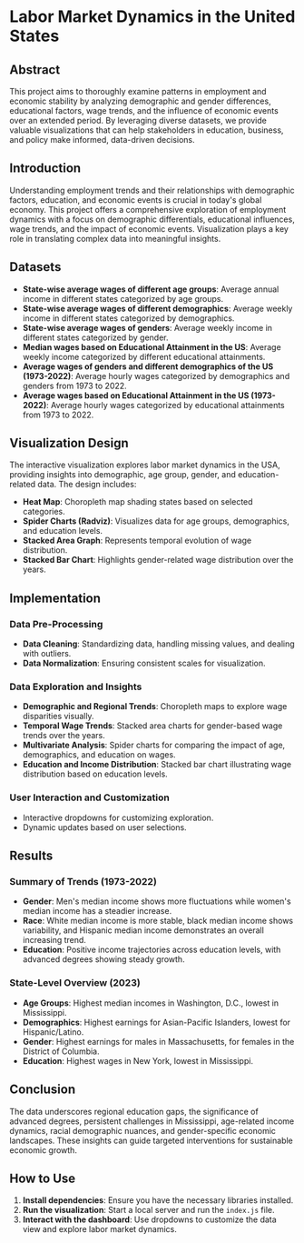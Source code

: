 # Labor Market Dynamics in the United States

## Abstract
This project aims to thoroughly examine patterns in employment and economic stability by analyzing demographic and gender differences, educational factors, wage trends, and the influence of economic events over an extended period. By leveraging diverse datasets, we provide valuable visualizations that can help stakeholders in education, business, and policy make informed, data-driven decisions.

## Introduction
Understanding employment trends and their relationships with demographic factors, education, and economic events is crucial in today's global economy. This project offers a comprehensive exploration of employment dynamics with a focus on demographic differentials, educational influences, wage trends, and the impact of economic events. Visualization plays a key role in translating complex data into meaningful insights.

## Datasets
- **State-wise average wages of different age groups**: Average annual income in different states categorized by age groups.
- **State-wise average wages of different demographics**: Average weekly income in different states categorized by demographics.
- **State-wise average wages of genders**: Average weekly income in different states categorized by gender.
- **Median wages based on Educational Attainment in the US**: Average weekly income categorized by different educational attainments.
- **Average wages of genders and different demographics of the US (1973-2022)**: Average hourly wages categorized by demographics and genders from 1973 to 2022.
- **Average wages based on Educational Attainment in the US (1973-2022)**: Average hourly wages categorized by educational attainments from 1973 to 2022.

## Visualization Design
The interactive visualization explores labor market dynamics in the USA, providing insights into demographic, age group, gender, and education-related data. The design includes:
- **Heat Map**: Choropleth map shading states based on selected categories.
- **Spider Charts (Radviz)**: Visualizes data for age groups, demographics, and education levels.
- **Stacked Area Graph**: Represents temporal evolution of wage distribution.
- **Stacked Bar Chart**: Highlights gender-related wage distribution over the years.

## Implementation
### Data Pre-Processing
- **Data Cleaning**: Standardizing data, handling missing values, and dealing with outliers.
- **Data Normalization**: Ensuring consistent scales for visualization.

### Data Exploration and Insights
- **Demographic and Regional Trends**: Choropleth maps to explore wage disparities visually.
- **Temporal Wage Trends**: Stacked area charts for gender-based wage trends over the years.
- **Multivariate Analysis**: Spider charts for comparing the impact of age, demographics, and education on wages.
- **Education and Income Distribution**: Stacked bar chart illustrating wage distribution based on education levels.

### User Interaction and Customization
- Interactive dropdowns for customizing exploration.
- Dynamic updates based on user selections.

## Results
### Summary of Trends (1973-2022)
- **Gender**: Men's median income shows more fluctuations while women's median income has a steadier increase.
- **Race**: White median income is more stable, black median income shows variability, and Hispanic median income demonstrates an overall increasing trend.
- **Education**: Positive income trajectories across education levels, with advanced degrees showing steady growth.

### State-Level Overview (2023)
- **Age Groups**: Highest median incomes in Washington, D.C., lowest in Mississippi.
- **Demographics**: Highest earnings for Asian-Pacific Islanders, lowest for Hispanic/Latino.
- **Gender**: Highest earnings for males in Massachusetts, for females in the District of Columbia.
- **Education**: Highest wages in New York, lowest in Mississippi.

## Conclusion
The data underscores regional education gaps, the significance of advanced degrees, persistent challenges in Mississippi, age-related income dynamics, racial demographic nuances, and gender-specific economic landscapes. These insights can guide targeted interventions for sustainable economic growth.

## How to Use
1. **Install dependencies**: Ensure you have the necessary libraries installed.
2. **Run the visualization**: Start a local server and run the `index.js` file.
3. **Interact with the dashboard**: Use dropdowns to customize the data view and explore labor market dynamics.
